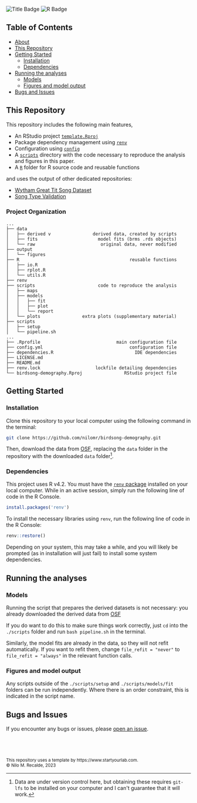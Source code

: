 
![Title Badge](https://img.shields.io/badge/Bird_Song_Culture_%26_Demography-k?style=for-the-badge&labelColor=d99c2b&color=d99c2b) ![R Badge](https://img.shields.io/badge/v4.2-4295B3?style=for-the-badge&logo=r&logoColor=white)

<!-- add a table of contents here -->
## Table of Contents

- [About](#about)
- [This Repository](#this-repository)
- [Getting Started](#getting-started)
  - [Installation](#installation)
  - [Dependencies](#dependencies)
- [Running the analyses](#running-the-analyses)
    - [Models](#models)
    - [Figures and model output](#figures-and-model-output)
- [Bugs and Issues](#bugs-and-issues)



## This Repository

This repository includes the following main features,

- An RStudio project [`template.Rproj`](./template.Rproj)
- Package dependency management using [`renv`](https://github.com/rstudio/renv/)
- Configuration using [`config`](https://github.com/rstudio/config)
- A [`scripts`](./scripts) directory with the code necessary to reproduce the analysis and figures in this paper.
- A [`R`](./R) folder for R source code and reusable functions

and uses the output of other dedicated repositories: 

- [Wytham Great Tit Song Dataset](https://github.com/nilomr/great-tit-hits-setup)
- [Song Type Validation](https://github.com/nilomr/wytham-songtype-validation)


### Project Organization

```text
...
├── data
│   ├── derived v                derived data, created by scripts
│   ├── fits                       model fits (brms .rds objects)
│   └── raw                         original data, never modified
├── output
│   └── figures
├── R                                          reusable functions
│   ├── io.R
│   ├── rplot.R
│   └── utils.R
├── renv 
├── scripts                        code to reproduce the analysis
│   ├── maps
│   ├── models
│   │   ├── fit
│   │   ├── plot
│   │   └── report
│   └── plots                extra plots (supplementary material)
├── scripts
│   ├── setup
│   └── pipeline.sh
...
├── .Rprofile                             main configuration file
├── config.yml                                 configuration file
├── dependencies.R                               IDE dependencies
├── LICENSE.md
├── README.md
├── renv.lock                     lockfile detailing dependencies
└── birdsong-demography.Rproj                RStudio project file
```

## Getting Started


### Installation

Clone this repository to your local computer using the following command in the terminal:
  
```bash
git clone https://github.com/nilomr/birdsong-demography.git
```

Then, download the data from [OSF](), replacing the `data` folder in the repository with the downloaded `data` folder[^1].


### Dependencies

This project uses R v4.2. You must have the [`renv` package](https://rstudio.github.io/renv/articles/renv.html) installed on your local computer. While in an active session, simply run the following line of code in the R Console.

```r
install.packages('renv')
```

To install the necessary libraries using `renv`, run the following line of code in the R Console:

```r
renv::restore()
```
Depending on your system, this may take a while, and you will likely be prompted (as in installation will just fail) to install some system dependencies.

## Running the analyses

### Models
Running the script that prepares the derived datasets is not necessary: you already downloaded the derived data from [OSF]()

If you do want to do this to make sure things work correctly, just `cd` into the `./scripts` folder and run `bash pipeline.sh` in the terminal. 

Similarly, the model fits are already in the data, so they will not refit automatically. If you want to refit them, change `file_refit = "never"` to `file_refit = "always"` in the relevant function calls.

### Figures and model output

Any scripts outside of the `./scripts/setup` and  `./scripts/models/fit` folders can be run independently. Where there is an order constraint, this is indicated in the script name.


## Bugs and Issues

If you encounter any bugs or issues, please [open an issue](https://github.com/nilomr/birdsong-demography/issues/new/choose). 


<br>

#
[^1]: Data are under version control here, but obtaining these requires `git-lfs` to be installed on your computer and I can't guarantee that it will work.

<sub>
This repository uses a template by https://www.startyourlab.com.
<br>© Nilo M. Recalde, 2023
</sub>


